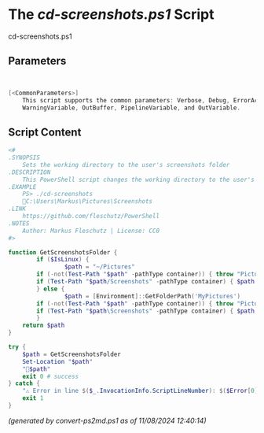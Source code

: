 The *cd-screenshots.ps1* Script
===========================

cd-screenshots.ps1 


Parameters
----------
```powershell


[<CommonParameters>]
    This script supports the common parameters: Verbose, Debug, ErrorAction, ErrorVariable, WarningAction, 
    WarningVariable, OutBuffer, PipelineVariable, and OutVariable.
```

Script Content
--------------
```powershell
<#
.SYNOPSIS
	Sets the working directory to the user's screenshots folder
.DESCRIPTION
	This PowerShell script changes the working directory to the user's screenshots folder.
.EXAMPLE
	PS> ./cd-screenshots
	📂C:\Users\Markus\Pictures\Screenshots
.LINK
	https://github.com/fleschutz/PowerShell
.NOTES
	Author: Markus Fleschutz | License: CC0
#>

function GetScreenshotsFolder {
        if ($IsLinux) {
                $path = "~/Pictures"
		if (-not(Test-Path "$path" -pathType container)) { throw "Pictures folder at $path doesn't exist (yet)"	}
		if (Test-Path "$path/Screenshots" -pathType container) { $path = "$path/Screenshots" }
        } else {
                $path = [Environment]::GetFolderPath('MyPictures')
		if (-not(Test-Path "$path" -pathType container)) { throw "Pictures folder at $path doesn't exist (yet)" }
		if (Test-Path "$path\Screenshots" -pathType container) { $path = "$path\Screenshots" }
        }
	return $path
}

try {
	$path = GetScreenshotsFolder
	Set-Location "$path"
	"📂$path"
	exit 0 # success
} catch {
	"⚠️ Error in line $($_.InvocationInfo.ScriptLineNumber): $($Error[0])"
	exit 1
}
```

*(generated by convert-ps2md.ps1 as of 11/08/2024 12:40:14)*
